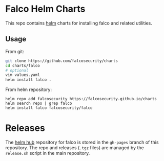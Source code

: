 # Falco Helm Charts

This repo contains [helm](https://helm.sh/) charts for installing falco and related utilities.

## Usage

From git:

```bash
git clone https://github.com/falcosecurity/charts
cd charts/falco
# optional
vim values.yaml
helm install falco .
```

From helm repository:

```
helm repo add falcosecurity https://falcosecurity.github.io/charts
helm search repo | grep falco
helm install falco falcosecurity/falco
```

# Releases

The [helm hub]() repository for falco is stored in the `gh-pages` branch of this repository. The repo and releases (`.tgz` files) are managed by the `release.sh` script in the main repository.
